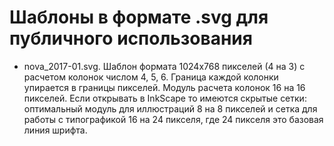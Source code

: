 # Шаблоны в формате .svg для публичного использования
- nova_2017-01.svg. Шаблон формата 1024х768 пикселей (4 на 3) с расчетом колонок числом 4, 5, 6. Граница каждой колонки упирается в границы пикселей. Модуль расчета колонок 16 на 16 пикселей. Если открывать в InkScape то имеются скрытые сетки: оптимальный модуль для иллюстраций 8 на 8 пикселей и сетка для работы с типографикой 16 на 24 пикселя, где 24 пикселя это базовая линия шрифта.
